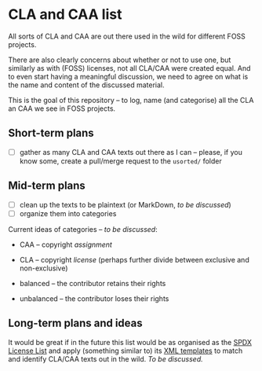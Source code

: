 # CLA and CAA list

All sorts of CLA and CAA are out there used in the wild for different FOSS projects.

There are also clearly concerns about whether or not to use one, but similarly as with (FOSS) licenses, not all CLA/CAA were created equal. And to even start having a meaningful discussion, we need to agree on what is the name and content of the discussed material.

This is the goal of this repository – to log, name (and categorise) all the CLA an CAA we see in FOSS projects.

## Short-term plans

- [ ] gather as many CLA and CAA texts out there as I can – please, if you know some, create a pull/merge request to the `usorted/` folder

## Mid-term plans

- [ ] clean up the texts to be plaintext (or MarkDown, _to be discussed_)
- [ ] organize them into categories

Current ideas of categories – _to be discussed_:

- CAA – copyright _assignment_
- CLA – copyright _license_ (perhaps further divide between exclusive and non-exclusive)

- balanced – the contributor retains their rights
- unbalanced – the contributor loses their rights


## Long-term plans and ideas

It would be great if in the future this list would be as organised as the [SPDX License List][spdx_licenses] and apply (something similar to) its [XML templates][spdx_templates] to match and identify CLA/CAA texts out in the wild. _To be discussed._

[spdx_licenses]: https://spdx.org/licenses/
[spdx_templates]: https://github.com/spdx/license-list-XML/blob/main/DOCS/xml-fields.md
